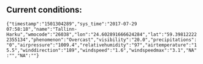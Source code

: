 ## Current conditions: 
 ``` {"timestamp":"1501304289","sys_time":"2017-07-29 07:58:18","name":"Tallinn-Harku","wmocode":"26038","lon":"24.602891666624284","lat":"59.398122222355134","phenomenon":"Overcast","visibility":"20.0","precipitations":"0","airpressure":"1009.4","relativehumidity":"97","airtemperature":"15.5","winddirection":"189","windspeed":"1.6","windspeedmax":"3.1","NA":"","NA":""} ```
